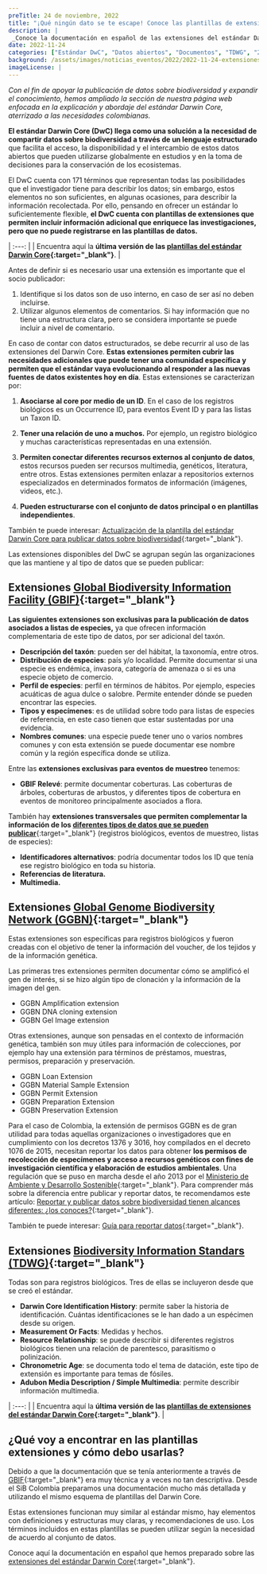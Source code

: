 ```yaml
---
preTitle: 24 de noviembre, 2022
title: "¡Qué ningún dato se te escape! Conoce las plantillas de extensiones del estándar Darwin Core"
description: |
 _Conoce la documentación en español de las extensiones del estándar Darwin Core. Serán de utilidad para publicar datos sobre biodiversidad a través del SiB Colombia._
date: 2022-11-24
categories: ["Estándar DwC", "Datos abiertos", "Documentos", "TDWG", "2022"]
background: /assets/images/noticias_eventos/2022/2022-11-24-extensiones-dwc.jpg
imageLicense: |
---
```


_Con el fin de apoyar la publicación de datos sobre biodiversidad y expandir el conocimiento, hemos ampliado la sección de nuestra página web enfocada en la explicación y abordaje del estándar Darwin Core, aterrizado a las necesidades colombianas._

**El estándar Darwin Core (DwC) llega como una solución a la necesidad de compartir datos sobre biodiversidad a través de un lenguaje estructurado** que facilita el acceso, la disponibilidad y el intercambio de estos datos abiertos que pueden utilizarse globalmente en estudios y en la toma de decisiones para la conservación de los ecosistemas. 

El DwC cuenta con 171 términos que representan todas las posibilidades que el investigador tiene para describir los datos; sin embargo, estos elementos no son suficientes, en algunas ocasiones, para describir la información recolectada. Por ello, pensando en ofrecer un estándar lo suficientemente flexible, **el DwC cuenta con plantillas de extensiones que permiten incluir información adicional que enriquece las investigaciones, pero que no puede registrarse en las plantillas de datos.**

| :---: |
| Encuentra aquí la **última versión de las [plantillas del estándar Darwin Core](https://biodiversidad.co/recursos/plantillas-dwc/){:target="_blank"}**. |

Antes de definir si es necesario usar una extensión es importante que el socio publicador: 

1. Identifique si los datos son de uso interno, en caso de ser así no deben incluirse. 
2. Utilizar algunos elementos de comentarios. Si hay información que no tiene una estructura clara, pero se considera importante se puede incluir a nivel de comentario. 

En caso de contar con datos estructurados, se debe recurrir al uso de las extensiones del Darwin Core. **Estas extensiones permiten cubrir las necesidades adicionales que puede tener una comunidad específica y permiten que el estándar vaya evolucionando al responder a las nuevas fuentes de datos existentes hoy en día**. Estas extensiones se caracterizan por: 

1. **Asociarse al core por medio de un ID**. En el caso de los registros biológicos es un Occurrence ID, para eventos Event ID y para las listas un Taxon ID.

2. **Tener una relación de uno a muchos.** Por ejemplo, un registro biológico y muchas características representadas en una extensión. 

3. **Permiten conectar diferentes recursos externos al conjunto de datos**, estos recursos pueden ser recursos multimedia, genéticos, literatura, entre otros. Estas extensiones permiten enlazar a repositorios externos especializados en determinados formatos de información (imágenes, videos, etc.).

4. **Pueden estructurarse con el conjunto de datos principal o en plantillas independientes**.

También te puede interesar: [Actualización de la plantilla del estándar Darwin Core para publicar datos sobre biodiversidad](https://biodiversidad.co/post/2022/actualizacion-plantilla-dwc/){:target="_blank"}.

Las extensiones disponibles del DwC se agrupan según las organizaciones que las mantiene y al tipo de datos que se pueden publicar:

## Extensiones [Global Biodiversity Information Facility (GBIF)](https://www.gbif.org/es/){:target="_blank"} 

**Las siguientes extensiones son exclusivas para la publicación de datos asociados a listas de especies,** ya que ofrecen información complementaria de este tipo de datos, por ser adicional del taxón.

* **Descripción del taxón**: pueden ser del hábitat, la taxonomía, entre otros.
* **Distribución de especies**: país y/o localidad. Permite documentar si una especie es endémica, invasora, categoría de amenaza o si es una especie objeto de comercio.
* **Perfil de especies**: perfil en términos de hábitos. Por ejemplo, especies acuáticas de agua dulce o salobre. Permite entender dónde se pueden encontrar las especies.
* **Tipos y especímenes**: es de utilidad sobre todo para listas de especies de referencia, en este caso tienen que estar sustentadas por una evidencia.
* **Nombres comunes**: una especie puede tener uno o varios nombres comunes y con esta extensión se puede documentar ese nombre común y la región específica donde se utiliza. 

Entre las **extensiones exclusivas para eventos de muestreo** tenemos:  

* **GBIF Relevé**: permite documentar coberturas. Las coberturas de árboles, coberturas de arbustos, y diferentes tipos de cobertura en eventos de monitoreo principalmente asociados a flora. 

También hay **extensiones transversales que permiten complementar la información de los [diferentes tipos de datos que se pueden publicar](https://biodiversidad.co/compartir/tipos-de-datos/)**{:target="_blank"} (registros biológicos, eventos de muestreo, listas de especies): 

* **Identificadores alternativos**: podría documentar todos los ID que tenía ese registro biológico en toda su historia.
* **Referencias de literatura.**
* **Multimedia.**

## Extensiones [Global Genome Biodiversity Network (GGBN)](https://www.ggbn.org/ggbn_portal/){:target="_blank"} 

Estas extensiones son específicas para registros biológicos y fueron creadas con el objetivo de tener la información del voucher, de los tejidos y de la información genética.

Las primeras tres extensiones permiten documentar cómo se amplificó el gen de interés, si se hizo algún tipo de clonación y la información de la imagen del gen. 

* GGBN Amplification extension
* GGBN DNA cloning extension 
* GGBN Gel Image extension

Otras extensiones, aunque son pensadas en el contexto de información genética, también son muy útiles para información de colecciones, por ejemplo hay una extensión para términos de préstamos, muestras, permisos, preparación y preservación. 

* GGBN Loan Extension 
* GGBN Material Sample Extension 
* GGBN Permit Extension 
* GGBN Preparation Extension 
* GGBN Preservation Extension

Para el caso de Colombia, la extensión de permisos GGBN es de gran utilidad para todas aquellas organizaciones o investigadores que en cumplimiento con los decretos 1376 y 3016, hoy compilados en el decreto 1076 de 2015, necesitan reportar los datos para obtener **los permisos de recolección de especímenes y acceso a recursos genéticos con fines de investigación científica y elaboración de estudios ambientales**. Una regulación que se puso en marcha desde el año 2013 por el [Ministerio de Ambiente y Desarrollo Sostenible](https://www.minambiente.gov.co/){:target="_blank"}. Para comprender más sobre la diferencia entre publicar y reportar datos, te recomendamos este artículo: [Reportar y publicar datos sobre biodiversidad tienen alcances diferentes: ¿los conoces?](https://biodiversidad.co/post/2022/diferencias-entre-publicar-reportar-datos-biodiversidad/){:target="_blank"}.

También te puede interesar: [Guía para reportar datos](https://biodiversidad.co/compartir/guia-para-reportar/){:target="_blank"}.

## Extensiones [Biodiversity Information Standars (TDWG)](https://www.tdwg.org/){:target="_blank"}[ ](https://www.tdwg.org/)

Todas son para registros biológicos. Tres de ellas se incluyeron desde que se creó el estándar. 

* **Darwin Core Identification History**: permite saber la historia de identificación. Cuántas identificaciones se le han dado a un espécimen desde su origen. 
* **Measurement Or Facts**: Medidas y hechos.
* **Resource Relationship**: se puede describir si diferentes registros biológicos tienen una relación de parentesco, parasitismo o polinización. 
* **Chronometric Age**: se documenta todo el tema de datación, este tipo de extensión es importante para temas de fósiles.
* **Adubon Media Description / Simple Multimedia**: permite describir información multimedia. 

| :---: |
| Encuentra aquí la **última versión de las [plantillas de extensiones del estándar Darwin Core](https://biodiversidad.co/recursos/plantillas-dwc/#extensiones){:target="_blank"}**. |

## ¿Qué voy a encontrar en las plantillas extensiones y cómo debo usarlas?

Debido a que la documentación que se tenía anteriormente a través de [GBIF](https://rs.gbif-uat.org/extensions.html){:target="_blank"} era muy técnica y a veces no tan descriptiva. Desde el SiB Colombia preparamos una documentación mucho más detallada y utilizando el mismo esquema de plantillas del Darwin Core. 

Estas extensiones funcionan muy similar al estándar mismo, hay elementos con definiciones y estructuras muy claras, y recomendaciones de uso. Los términos incluidos en estas plantillas se pueden utilizar según la necesidad de acuerdo al conjunto de datos. 

Conoce aquí la documentación en español que hemos preparado sobre las [extensiones del estándar Darwin Core](https://biodiversidad.co/compartir/estandar-darwin-core/#extensiones-dwc){:target="_blank"}. 

